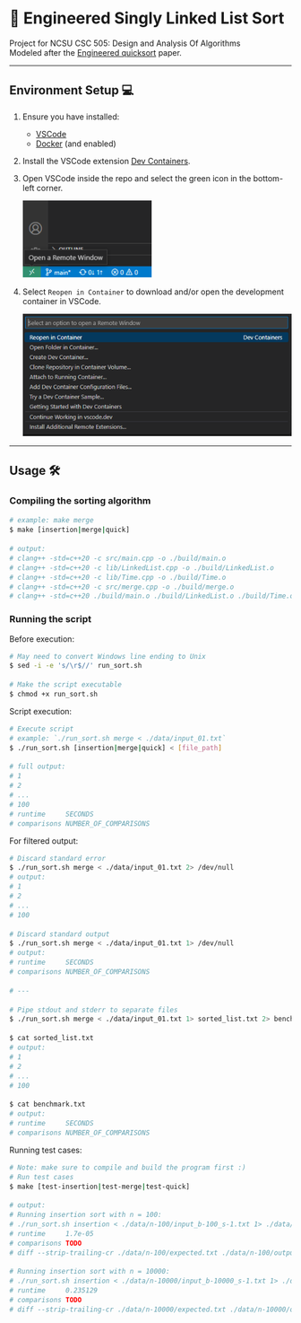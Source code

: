 # 🧰 Engineered Singly Linked List Sort 

Project for NCSU CSC 505: Design and Analysis Of Algorithms  
Modeled after the [Engineered quicksort](https://www.sciencedirect.com/science/article/pii/0096055196000057) paper. 

---

## Environment Setup 💻 

1. Ensure you have installed: 
    - [VSCode](https://go.microsoft.com/fwlink/?linkid=830387)
    - [Docker](https://www.docker.com/) (and enabled) 

2. Install the VSCode extension [Dev Containers](https://marketplace.visualstudio.com/items?itemName=ms-vscode-remote.remote-containers). 

3. Open VSCode inside the repo and select the green icon in the bottom-left corner. 

    <img src="./.assets/open_remote_window.png" width="230">

4. Select `Reopen in Container` to download and/or open the development container in VSCode. 

    <img src="./.assets/remote_window.png" width="550">

---

## Usage 🛠️ 

### Compiling the sorting algorithm

```sh
# example: make merge
$ make [insertion|merge|quick]

# output:
# clang++ -std=c++20 -c src/main.cpp -o ./build/main.o
# clang++ -std=c++20 -c lib/LinkedList.cpp -o ./build/LinkedList.o
# clang++ -std=c++20 -c lib/Time.cpp -o ./build/Time.o
# clang++ -std=c++20 -c src/merge.cpp -o ./build/merge.o
# clang++ -std=c++20 ./build/main.o ./build/LinkedList.o ./build/Time.o ./build/merge.o -o ./bin/merge
```

### Running the script

Before execution: 
```sh
# May need to convert Windows line ending to Unix
$ sed -i -e 's/\r$//' run_sort.sh

# Make the script executable
$ chmod +x run_sort.sh
```

Script execution: 
```sh
# Execute script
# example: `./run_sort.sh merge < ./data/input_01.txt`
$ ./run_sort.sh [insertion|merge|quick] < [file_path]

# full output:
# 1
# 2
# ...
# 100
# runtime     SECONDS
# comparisons NUMBER_OF_COMPARISONS
```

For filtered output: 
```sh
# Discard standard error
$ ./run_sort.sh merge < ./data/input_01.txt 2> /dev/null
# output:
# 1
# 2
# ...
# 100

# Discard standard output
$ ./run_sort.sh merge < ./data/input_01.txt 1> /dev/null
# output:
# runtime     SECONDS
# comparisons NUMBER_OF_COMPARISONS

# ---

# Pipe stdout and stderr to separate files
$ ./run_sort.sh merge < ./data/input_01.txt 1> sorted_list.txt 2> benchmark.txt

$ cat sorted_list.txt
# output:
# 1
# 2
# ...
# 100

$ cat benchmark.txt
# output:
# runtime     SECONDS
# comparisons NUMBER_OF_COMPARISONS
```

Running test cases: 
```sh
# Note: make sure to compile and build the program first :)
# Run test cases 
$ make [test-insertion|test-merge|test-quick]

# output:
# Running insertion sort with n = 100:
# ./run_sort.sh insertion < ./data/n-100/input_b-100_s-1.txt 1> ./data/n-100/output_b-100_s-1.txt
# runtime     1.7e-05
# comparisons TODO
# diff --strip-trailing-cr ./data/n-100/expected.txt ./data/n-100/output_b-100_s-1.txt

# Running insertion sort with n = 10000:
# ./run_sort.sh insertion < ./data/n-10000/input_b-10000_s-1.txt 1> ./data/n-10000/output_b-10000_s-1.txt
# runtime     0.235129
# comparisons TODO
# diff --strip-trailing-cr ./data/n-10000/expected.txt ./data/n-10000/output_b-10000_s-1.txt
```